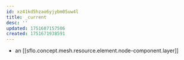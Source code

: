 ```yaml
---
id: xz41kd5hzao6yjybm05uw4l
title: _current
desc: ''
updated: 1751687157506
created: 1751671938591
---
```


- an [[sflo.concept.mesh.resource.element.node-component.layer]]